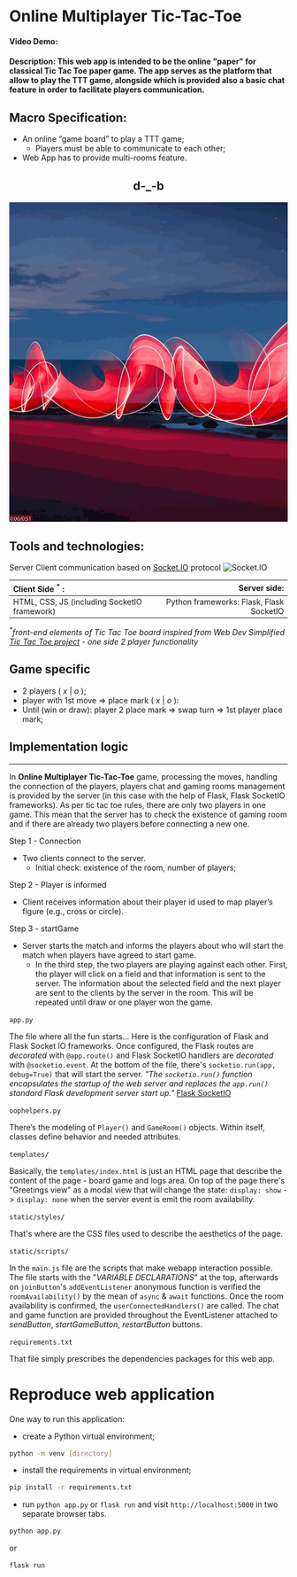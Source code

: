 # __Online Multiplayer Tic-Tac-Toe__
#### Video Demo:  <URL HERE>
#### Description: This web app is intended to be the online "paper" for classical Tic Tac Toe paper game. The app serves as the platform that allow to play the TTT game, alongside which is provided also a basic chat feature in order to facilitate players communication.

## __Macro Specification:__ 
-	An online “game board” to play a TTT game;
    - Players must be able to communicate to each other;
-	Web App has to provide multi-rooms feature.

<h2 style="text-align: center;">d-_-b</h2>

![Online Multiplayer Tic-Tac-Toe](./static/assets/tictactoe-online-multiplayer.gif)

## Tools and technologies:

Server Client communication based on [Socket.IO](https://socket.io/docs/v4/) protocol
![Socket.IO](https://socket.io/images/bidirectional-communication2.png)


|**Client Side <sup>*</sup> :**                |**Server side:**                        |
|:---                                          |---:                                    |
|HTML, CSS, JS (including SocketIO framework)  |Python frameworks: Flask, Flask SocketIO|

_<sup>*</sup>front-end elements of Tic Tac Toe board inspired from Web Dev Simplified [Tic Tac Toe project](https://github.com/WebDevSimplified/JavaScript-Tic-Tac-Toe) - one side 2 player functionality_


## Game specific
- 2 players ( *x* | *o* );
- player with 1st move => place mark ( *x* | *o* ):
- Until (win or draw): player 2 place mark => swap turn => 1st player place mark;

## Implementation logic
---  

In **Online Multiplayer Tic-Tac-Toe** game, processing the moves, handling the connection of the players, players chat and gaming rooms management is provided by the server (in this case with the help of Flask, Flask SocketIO frameworks). As per tic tac toe  rules, there are only two players in one game. This mean that the server has to check the existence of gaming room and if there are already two players before connecting a new one.


Step 1 - Connection
* Two clients connect to the server. 
    * Initial check: existence of the room, number of players;

Step 2 - Player is informed
* Client receives information about their player id used to map player’s figure (e.g., cross or circle). 

Step 3 - startGame
* Server starts the match and informs the players about who will start the match when players have agreed to start game.
    * In the third step, the two players are playing against each other. 
First, the player will click on a field and that information is sent to the server. 
The information about the selected field and the next player are sent to the clients by the server in the room. 
This will be repeated until draw or one player won the game.



`app.py`

The file where all the fun starts...
Here is the configuration of Flask and Flask Socket IO frameworks.
Once configured, the Flask routes are _decorated_ with `@app.route()` and Flask SocketIO handlers are _decorated_ with `@socketio.event`.
At the bottom of the file, there's `socketio.run(app, debug=True)` that will start the server. 
_"The `socketio.run()` function encapsulates the startup of the web server and replaces the `app.run()` standard Flask development server start up."_ [Flask SocketIO](https://flask-socketio.readthedocs.io/en/latest/getting_started.html#initialization)

`oophelpers.py`

There’s the modeling of `Player()` and `GameRoom()` objects. Within itself, classes define behavior and needed attributes.

`templates/`

Basically, the `templates/index.html` is just an HTML page that describe the content of the page - board game and logs area. On top of the page there's "Greetings view" as a modal view that will change the state: `display: show` -> `display: none` when the server event is emit the room availability. 

`static/styles/`

That's where are the CSS files used to describe the aesthetics of the page.

`static/scripts/`

In the `main.js` file are the scripts that make webapp interaction possible.
The file starts with the "_VARIABLE DECLARATIONS_" at the top, afterwards on `joinButton`'s `addEventListener` anonymous function is verified the `roomAvailability()` by the mean of `async` & `await` functions. Once the room availability is confirmed, the `userConnectedHandlers()` are called. The chat and game function are provided throughout the EventListener attached to *sendButton*, *startGameButton*, *restartButton* buttons.


`requirements.txt`

That file simply prescribes the dependencies packages for this web app.



Reproduce web application
=========================

One way to run this application: 
- create a Python virtual environment;
```bash
python -m venv [directory]
```

- install the requirements in virtual environment;
```bash
pip install -r requirements.txt
```
- run `python app.py` or `flask run` and visit `http://localhost:5000` in two separate browser tabs.
```bash
python app.py
```
or
```bash
flask run
```